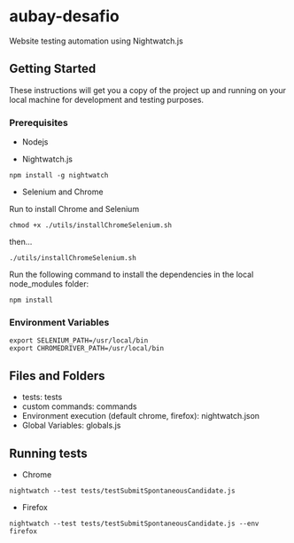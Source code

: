 # aubay-desafio

Website testing automation using Nightwatch.js

## Getting Started

These instructions will get you a copy of the project up and running on your local machine for development and testing purposes.

### Prerequisites

- Nodejs

- Nightwatch.js

```
npm install -g nightwatch
```

- Selenium and Chrome

Run to install Chrome and Selenium

```
chmod +x ./utils/installChromeSelenium.sh
```

then...

```
./utils/installChromeSelenium.sh
```

Run the following command to install the dependencies in the local node_modules folder:

```
npm install
```

### Environment Variables

```
export SELENIUM_PATH=/usr/local/bin
export CHROMEDRIVER_PATH=/usr/local/bin
```

## Files and Folders

- tests: tests
- custom commands: commands
- Environment execution (default chrome, firefox): nightwatch.json
- Global Variables: globals.js

## Running tests

- Chrome

```
nightwatch --test tests/testSubmitSpontaneousCandidate.js
```

- Firefox

```
nightwatch --test tests/testSubmitSpontaneousCandidate.js --env firefox
```